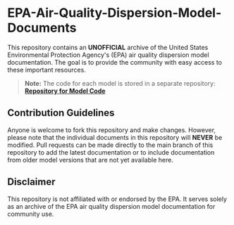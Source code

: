 # EPA-Air-Quality-Dispersion-Model-Documents

This repository contains an **UNOFFICIAL** archive of the United States Environmental Protection Agency's (EPA) air quality dispersion model documentation. The goal is to provide the community with easy access to these important resources.

> **Note:** The code for each model is stored in a separate repository:  
> [**Repository for Model Code**](https://github.com/JoshLovesFun/EPA-Air-Quality-Dispersion-Models)

## Contribution Guidelines

Anyone is welcome to fork this repository and make changes. However, please note that the individual documents in this repository will **NEVER** be modified. Pull requests can be made directly to the main branch of this repository to add the latest documentation or to include documentation from older model versions that are not yet available here.

## Disclaimer

This repository is not affiliated with or endorsed by the EPA. It serves solely as an archive of the EPA air quality dispersion model documentation for community use.
